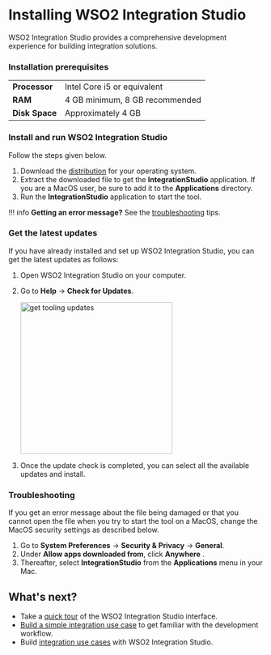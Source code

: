 # Installing WSO2 Integration Studio

WSO2 Integration Studio provides a comprehensive development experience for building integration solutions.

### Installation prerequisites

<table>
    <tr>
        <td><b>Processor</b></td>
        <td>Intel Core i5 or equivalent </td>
    </tr>
    <tr>
        <td><b>RAM</b></td>
        <td>4 GB minimum, 8 GB recommended </td>
    </tr>
    <tr>
        <td><b>Disk Space</b></td>
        <td>Approximately 4 GB </td>
    </tr>
</table>

### Install and run WSO2 Integration Studio

Follow the steps given below.

1.  Download the [distribution](https://wso2.com/integration/integration-studio/) for your operating system.
2.  Extract the downloaded file to get the **IntegrationStudio**
    application. If you are a MacOS user, be sure to add it to the **Applications** directory.
3.  Run the **IntegrationStudio** application to start the tool.

!!! info
    **Getting an error message?** See the [troubleshooting](#troubleshooting) tips.

### Get the latest updates

If you have already installed and set up WSO2 Integration Studio, you can get the latest updates as follows:

1.  Open WSO2 Integration Studio on your computer.
2.  Go to **Help** -> **Check for Updates**.

    <img src="../../../../../assets/img/get-updates.png" alt="get tooling updates" width="300">

3.  Once the update check is completed, you can select all the available updates and install.

### Troubleshooting

If you get an error message about the file being damaged or that you
cannot open the file when you try to start the tool on a MacOS, change the
MacOS security settings as described below.

1.  Go to **System Preferences** -\> **Security & Privacy** -\> **General**.
2.  Under **Allow apps downloaded from**, click **Anywhere** .
3.  Thereafter, select **IntegrationStudio** from the **Applications** menu in your Mac.

## What's next?

-   Take a [quick tour](../develop/WSO2-Integration-Studio.md) of the WSO2 Integration Studio interface.
-   [Build a simple integration use case](../develop/integration-development-kickstart.md) to get familiar with the development workflow. 
-   Build [integration use cases](../use-cases/integration-use-cases.md) with WSO2 Integration Studio.

